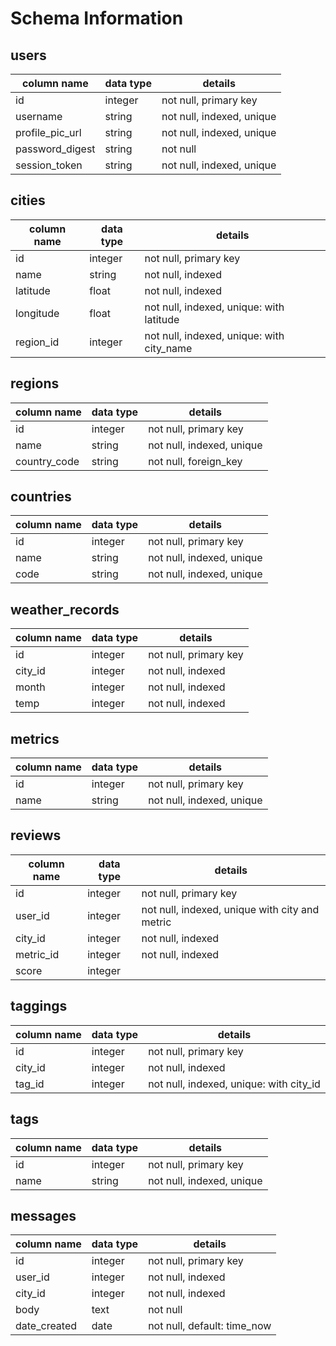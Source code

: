 # Schema Information

## users
column name       | data type | details
------------------|-----------|-----------------------
id                | integer   | not null, primary key
username          | string    | not null, indexed, unique
profile_pic_url   | string    | not null, indexed, unique
password_digest   | string    | not null
session_token     | string    | not null, indexed, unique

## cities
column name     | data type | details
----------------|-----------|-----------------------
id              | integer   | not null, primary key
name            | string    | not null, indexed
latitude        | float     | not null, indexed
longitude       | float     | not null, indexed, unique: with latitude
region_id       | integer   | not null, indexed, unique: with city_name

## regions
column name  | data type | details
-------------|-----------|-----------------------
id           | integer   | not null, primary key
name         | string    | not null, indexed, unique
country_code | string    | not null, foreign_key

## countries
column name | data type | details
------------|-----------|-----------------------
id          | integer   | not null, primary key
name        | string    | not null, indexed, unique
code        | string    | not null, indexed, unique

## weather_records
column name | data type | details
------------|-----------|-----------------------
id          | integer   | not null, primary key
city_id     | integer   | not null, indexed
month       | integer   | not null, indexed
temp        | integer   | not null, indexed

## metrics

column name     | data type | details
----------------|-----------|-----------------------
id              | integer   | not null, primary key
name            | string    | not null, indexed, unique  

## reviews
column name     | data type | details
----------------|-----------|-----------------------
id              | integer   | not null, primary key
user_id         | integer   | not null, indexed, unique with city and metric
city_id         | integer   | not null, indexed
metric_id       | integer   | not null, indexed
score           | integer   |

## taggings
column name | data type | details
------------|-----------|-----------------------
id          | integer   | not null, primary key
city_id     | integer   | not null, indexed
tag_id      | integer   | not null, indexed, unique: with city_id

## tags
column name | data type | details
------------|-----------|-----------------------
id          | integer   | not null, primary key
name        | string    | not null, indexed, unique

## messages
column name   | data type | details
--------------|-----------|-----------------------
id            | integer   | not null, primary key
user_id       | integer   | not null, indexed
city_id       | integer   | not null, indexed
body          | text      | not null
date_created  | date      | not null, default: time_now
